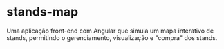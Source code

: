 # stands-map
 Uma aplicação front-end com Angular que simula um mapa interativo de stands, permitindo o gerenciamento, visualização e "compra" dos stands.
